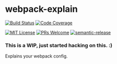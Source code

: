 # webpack-explain
[![Build Status](https://img.shields.io/travis/js-dxtools/webpack-explain.svg?style=flat-square)](https://travis-ci.org/js-dxtools/webpack-explain)
[![Code Coverage](https://img.shields.io/codecov/c/github/js-dxtools/webpack-explain.svg?style=flat-square)](https://codecov.io/github/js-dxtools/webpack-explain)
<!--- [![version](https://img.shields.io/npm/v/webpack-explain.svg?style=flat-square)](http://npm.im/webpack-explain) --->
<!--- [![downloads](https://img.shields.io/npm/dm/webpack-explain.svg?style=flat-square)](http://npm-stat.com/charts.html?package=webpack-explain&from=2015-08-01) --->
[![MIT License](https://img.shields.io/npm/l/webpack-explain.svg?style=flat-square)](http://opensource.org/licenses/MIT)
[![PRs Welcome](https://img.shields.io/badge/PRs-welcome-brightgreen.svg?style=flat-square)](http://makeapullrequest.com)
[![semantic-release](https://img.shields.io/badge/%20%20%F0%9F%93%A6%F0%9F%9A%80-semantic--release-e10079.svg?style=flat-square)](https://github.com/semantic-release/semantic-release)

### This is a WIP, just started hacking on this. :)

Explains your webpack config.

